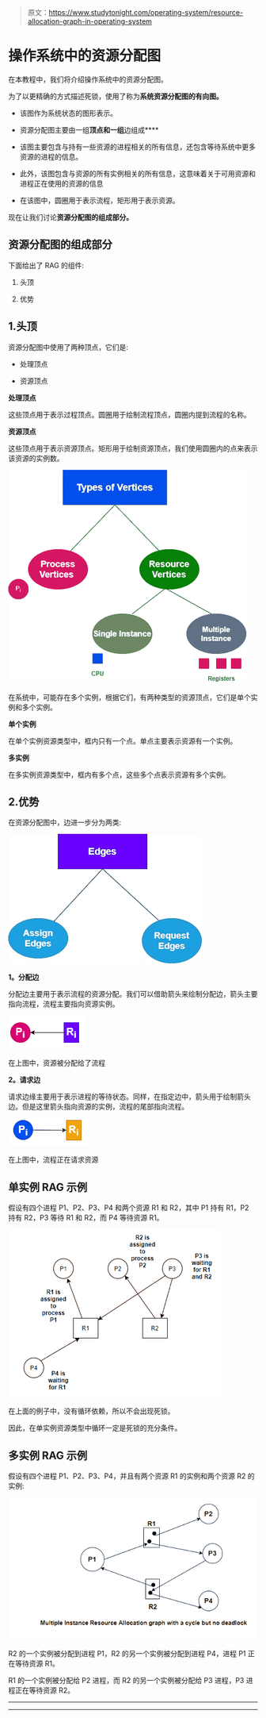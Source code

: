 > 原文：<https://www.studytonight.com/operating-system/resource-allocation-graph-in-operating-system>

# 操作系统中的资源分配图

在本教程中，我们将介绍操作系统中的资源分配图。

为了以更精确的方式描述死锁，使用了称为**系统资源分配图的有向图。**

*   该图作为系统状态的图形表示。

*   资源分配图主要由一组**顶点和一组**边组成****

*   该图主要包含与持有一些资源的进程相关的所有信息，还包含等待系统中更多资源的进程的信息。

*   此外，该图包含与资源的所有实例相关的所有信息，这意味着关于可用资源和进程正在使用的资源的信息

*   在该图中，圆圈用于表示流程，矩形用于表示资源。

现在让我们讨论**资源分配图的组成部分。**

## 资源分配图的组成部分

下面给出了 RAG 的组件:

1.  头顶

2.  优势

## 1.头顶

资源分配图中使用了两种顶点，它们是:

*   处理顶点

*   资源顶点

**处理顶点**

这些顶点用于表示过程顶点。圆圈用于绘制流程顶点，圆圈内提到流程的名称。

**资源顶点**

这些顶点用于表示资源顶点。矩形用于绘制资源顶点，我们使用圆圈内的点来表示该资源的实例数。

![](img/d45cb71d0b926ad5b5341285e561a18f.png)

在系统中，可能存在多个实例，根据它们，有两种类型的资源顶点，它们是单个实例和多个实例。

**单个实例**

在单个实例资源类型中，框内只有一个点。单点主要表示资源有一个实例。

**多实例**

在多实例资源类型中，框内有多个点，这些多个点表示资源有多个实例。

## 2.优势

在资源分配图中，边进一步分为两类:

![](img/146582ef1d50ea4d99628bb5c2011e9a.png)

**1。分配边**

分配边主要用于表示流程的资源分配。我们可以借助箭头来绘制分配边，箭头主要指向流程，流程主要指向资源实例。

![](img/4081f80f61923f817bc1adcc089a9234.png)

在上图中，资源被分配给了流程

**2。请求边**

请求边缘主要用于表示进程的等待状态。同样，在指定边中，箭头用于绘制箭头边。但是这里箭头指向资源的实例，流程的尾部指向流程。

![](img/426e7b6603c6f7d2cc69c9998c80784a.png)

在上图中，流程正在请求资源

## 单实例 RAG 示例

假设有四个进程 P1、P2、P3、P4 和两个资源 R1 和 R2，其中 P1 持有 R1，P2 持有 R2，P3 等待 R1 和 R2，而 P4 等待资源 R1。

![](img/0dfff936299c71d5741b74084b4a4f7e.png)

在上面的例子中，没有循环依赖，所以不会出现死锁。

因此，在单实例资源类型中循环一定是死锁的充分条件。

## 多实例 RAG 示例

假设有四个进程 P1、P2、P3、P4，并且有两个资源 R1 的实例和两个资源 R2 的实例:

![](img/954798b07151cb4089ffb61fdd90e78e.png)

R2 的一个实例被分配到进程 P1，R2 的另一个实例被分配到进程 P4，进程 P1 正在等待资源 R1。

R1 的一个实例被分配给 P2 进程，而 R2 的另一个实例被分配给 P3 进程，P3 进程正在等待资源 R2。



* * *

* * *